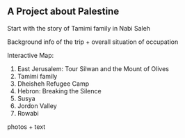 ## A Project about Palestine

Start with the story of Tamimi family in Nabi Saleh

Background info of the trip + overall situation of occupation

Interactive Map:

1. East Jerusalem: Tour Silwan and the Mount of Olives
2. Tamimi family
3. Dheisheh Refugee Camp 
4. Hebron: Breaking the Silence
5. Susya
6. Jordon Valley
7. Rowabi 

photos + text 







